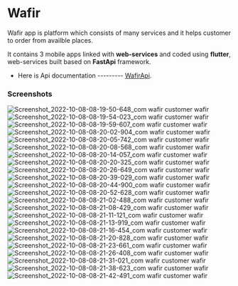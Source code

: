 # Wafir 
Wafir app is platform which consists of many services and it helps customer to order from availble places.

It contains 3 mobile apps linked with __web-services__ and coded using **flutter**, web-services built based on **FastApi** framework.

* Here is Api documentation --------- [WafirApi](https://wafirsd.herokuapp.com/redoc).

### Screenshots





![Screenshot_2022-10-08-08-19-50-648_com wafir customer wafir](https://user-images.githubusercontent.com/35189369/194691831-72392761-07a7-4563-8a6a-6fe9fc980f8f.jpg)
![Screenshot_2022-10-08-08-19-54-023_com wafir customer wafir](https://user-images.githubusercontent.com/35189369/194691833-5a1bc4c2-c289-4011-96db-9e53dd131fdd.jpg)
![Screenshot_2022-10-08-08-19-59-607_com wafir customer wafir](https://user-images.githubusercontent.com/35189369/194691836-cb0197aa-2bce-4618-a08e-30b3d2a691bb.jpg)
![Screenshot_2022-10-08-08-20-02-904_com wafir customer wafir](https://user-images.githubusercontent.com/35189369/194691837-058d99b0-9a7d-4b08-b36a-711077081b1d.jpg)
![Screenshot_2022-10-08-08-20-05-742_com wafir customer wafir](https://user-images.githubusercontent.com/35189369/194691838-c0957a61-4eec-412c-9801-8c536679cfbf.jpg)
![Screenshot_2022-10-08-08-20-08-568_com wafir customer wafir](https://user-images.githubusercontent.com/35189369/194691839-3edbdae1-f320-4730-a436-6f9513188adc.jpg)
![Screenshot_2022-10-08-08-20-14-057_com wafir customer wafir](https://user-images.githubusercontent.com/35189369/194691840-92333fc4-076e-49fa-81c5-f92e83466979.jpg)
![Screenshot_2022-10-08-08-20-20-325_com wafir customer wafir](https://user-images.githubusercontent.com/35189369/194691841-e12eee59-097f-436a-8b8e-fe0a3e4006cd.jpg)
![Screenshot_2022-10-08-08-20-26-649_com wafir customer wafir](https://user-images.githubusercontent.com/35189369/194691843-c347b81a-83d0-49bc-a5e7-066517d27057.jpg)
![Screenshot_2022-10-08-08-20-39-029_com wafir customer wafir](https://user-images.githubusercontent.com/35189369/194691844-d2f715fa-b1ab-4f60-80dc-fb1ec6eb3c90.jpg)
![Screenshot_2022-10-08-08-20-44-900_com wafir customer wafir](https://user-images.githubusercontent.com/35189369/194691845-3871a295-9dd9-4366-b5d6-66f2b6320336.jpg)
![Screenshot_2022-10-08-08-20-52-628_com wafir customer wafir](https://user-images.githubusercontent.com/35189369/194691846-063aef8c-187e-45d3-b360-26155284a147.jpg)
![Screenshot_2022-10-08-08-21-02-488_com wafir customer wafir](https://user-images.githubusercontent.com/35189369/194691847-fc3a88e3-b616-4bb6-b2fd-813acbe4aced.jpg)
![Screenshot_2022-10-08-08-21-08-429_com wafir customer wafir](https://user-images.githubusercontent.com/35189369/194691849-66779fa8-eaf3-48a7-be79-ae114795987a.jpg)
![Screenshot_2022-10-08-08-21-11-121_com wafir customer wafir](https://user-images.githubusercontent.com/35189369/194691852-1a6a9aa8-036a-4e52-a368-6ca3f4b43010.jpg)
![Screenshot_2022-10-08-08-21-13-919_com wafir customer wafir](https://user-images.githubusercontent.com/35189369/194691854-4803275a-9465-4bd7-98e8-b1dc6ddc8a85.jpg)
![Screenshot_2022-10-08-08-21-16-454_com wafir customer wafir](https://user-images.githubusercontent.com/35189369/194691855-cf03c066-bc95-4c46-ae78-e6cd0e28b25d.jpg)
![Screenshot_2022-10-08-08-21-20-828_com wafir customer wafir](https://user-images.githubusercontent.com/35189369/194691856-51fcfac8-7a6e-4cd2-874b-7c46af496c4c.jpg)
![Screenshot_2022-10-08-08-21-23-661_com wafir customer wafir](https://user-images.githubusercontent.com/35189369/194691857-985c305b-1666-4817-b084-a3b9642e0090.jpg)
![Screenshot_2022-10-08-08-21-26-408_com wafir customer wafir](https://user-images.githubusercontent.com/35189369/194691858-6b21c93a-6929-48fe-b9bb-dcbd7d7f5c06.jpg)
![Screenshot_2022-10-08-08-21-31-021_com wafir customer wafir](https://user-images.githubusercontent.com/35189369/194691860-8f3eb1cf-3cab-42a7-a06a-5876ce7a6130.jpg)
![Screenshot_2022-10-08-08-21-38-623_com wafir customer wafir](https://user-images.githubusercontent.com/35189369/194691861-8fb80214-29d5-416c-8ee8-c465eb9adeab.jpg)
![Screenshot_2022-10-08-08-21-42-491_com wafir customer wafir](https://user-images.githubusercontent.com/35189369/194691863-7b2cdc22-e961-4af6-9e90-5d8d60bd91a2.jpg)
